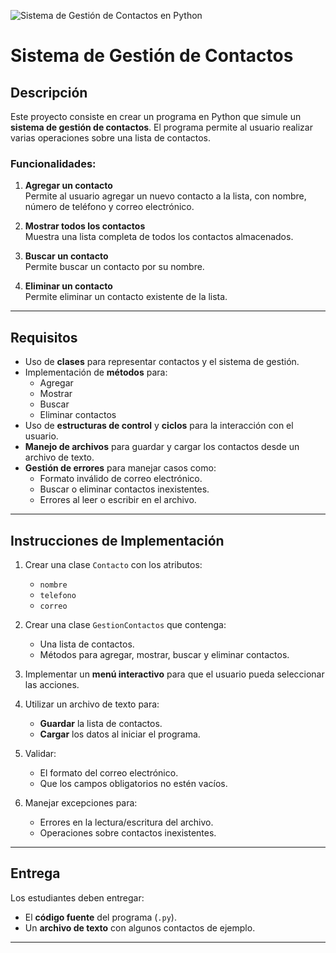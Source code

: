 ![Sistema de Gestión de Contactos en Python](https://repository-images.githubusercontent.com/965984078/11454188-b3b7-4c1d-b67e-6db05d4afbc0)

# Sistema de Gestión de Contactos

## Descripción

Este proyecto consiste en crear un programa en Python que simule un **sistema de gestión de contactos**. El programa permite al usuario realizar varias operaciones sobre una lista de contactos.

### Funcionalidades:

1. **Agregar un contacto**  
   Permite al usuario agregar un nuevo contacto a la lista, con nombre, número de teléfono y correo electrónico.

2. **Mostrar todos los contactos**  
   Muestra una lista completa de todos los contactos almacenados.

3. **Buscar un contacto**  
   Permite buscar un contacto por su nombre.

4. **Eliminar un contacto**  
   Permite eliminar un contacto existente de la lista.

---

## Requisitos

- Uso de **clases** para representar contactos y el sistema de gestión.
- Implementación de **métodos** para:
  - Agregar
  - Mostrar
  - Buscar
  - Eliminar contactos
- Uso de **estructuras de control** y **ciclos** para la interacción con el usuario.
- **Manejo de archivos** para guardar y cargar los contactos desde un archivo de texto.
- **Gestión de errores** para manejar casos como:
  - Formato inválido de correo electrónico.
  - Buscar o eliminar contactos inexistentes.
  - Errores al leer o escribir en el archivo.

---

## Instrucciones de Implementación

1. Crear una clase `Contacto` con los atributos:
   - `nombre`
   - `telefono`
   - `correo`

2. Crear una clase `GestionContactos` que contenga:
   - Una lista de contactos.
   - Métodos para agregar, mostrar, buscar y eliminar contactos.

3. Implementar un **menú interactivo** para que el usuario pueda seleccionar las acciones.

4. Utilizar un archivo de texto para:
   - **Guardar** la lista de contactos.
   - **Cargar** los datos al iniciar el programa.

5. Validar:
   - El formato del correo electrónico.
   - Que los campos obligatorios no estén vacíos.

6. Manejar excepciones para:
   - Errores en la lectura/escritura del archivo.
   - Operaciones sobre contactos inexistentes.

---

## Entrega

Los estudiantes deben entregar:
- El **código fuente** del programa (`.py`).
- Un **archivo de texto** con algunos contactos de ejemplo.

---

